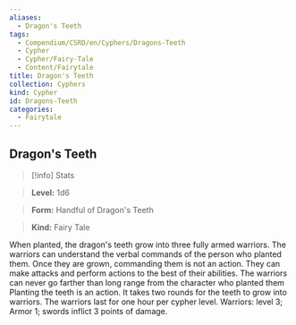 ```yaml
---
aliases:
  - Dragon's Teeth
tags:
  - Compendium/CSRD/en/Cyphers/Dragons-Teeth
  - Cypher
  - Cypher/Fairy-Tale
  - Content/Fairytale
title: Dragon's Teeth
collection: Cyphers
kind: Cypher
id: Dragons-Teeth
categories:
  - Fairytale
---
```

## Dragon's Teeth    
>[!info] Stats    
> **Level:** 1d6    
> **Form:** Handful of Dragon's Teeth    
> **Kind:** Fairy Tale  
    
When planted, the dragon's teeth grow into three fully armed warriors. The warriors can understand the verbal commands of the person who planted them. Once they are grown, commanding them is not an action. They can make attacks and perform actions to the best of their abilities. The warriors can never go farther than long range from the character who planted them Planting the teeth is an action. It takes two rounds for the teeth to grow into warriors. The warriors last for one hour per cypher level. Warriors: level 3; Armor 1; swords inflict 3 points of damage.
